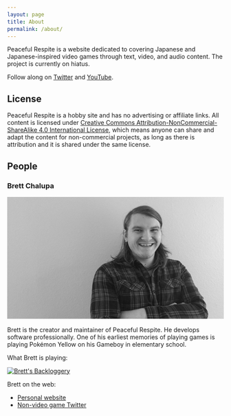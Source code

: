 ```yaml
---
layout: page
title: About
permalink: /about/
---
```


Peaceful Respite is a website dedicated to covering Japanese and
Japanese-inspired video games through text, video, and audio content. The
project is currently on hiatus.

Follow along on [Twitter](https://twitter.com/peacefulrespite) and
[YouTube](https://www.youtube.com/channel/UCXPHEDTKuEwp_Tf_9y9J2qg).

## License

Peaceful Respite is a hobby site and has no advertising or affiliate links. All
content is licensed under [Creative Commons Attribution-NonCommercial-ShareAlike
4.0 International License](https://creativecommons.org/licenses/by-nc-sa/4.0/),
which means anyone can share and adapt the content for non-commercial projects,
as long as there is attribution and it is shared under the same license.

## People

### Brett Chalupa

![Photo of Brett](/content/images/2017/03/about_brett.jpg)

Brett is the creator and maintainer of Peaceful Respite. He develops software
professionally. One of his earliest memories of playing games is playing Pokémon
Yellow on his Gameboy in elementary school.

What Brett is playing:

[![Brett's
Backloggery](http://backloggery.com/brettchalupa/sig.gif)](http://backloggery.com/brettchalupa)

Brett on the web:

- [Personal website](http://www.brettchalupa.com)
- [Non-video game Twitter](https://twitter.com/brettchalupa)

